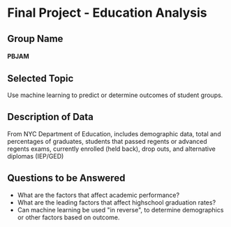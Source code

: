 # Final Project - Education Analysis

## Group Name
#### PBJAM

## Selected Topic
Use machine learning to predict or determine outcomes of student groups.

## Description of Data
From NYC Department of Education, includes demographic data, total and percentages of graduates, students that passed regents or advanced regents exams, currently enrolled (held back), drop outs, and alternative diplomas (IEP/GED)

## Questions to be Answered
- What are the factors that affect academic performance?
- What are the leading factors that affect highschool graduation rates?
- Can machine learning be used "in reverse", to determine demographics or other factors based on outcome. 
